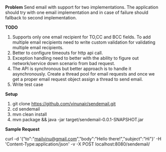 **Problem**
Send email with support for two implementations. The application should try with one email implementation and in case of failure should fallback to second implementation.
  
**TODO**
1. Supports only one email recipient for TO,CC and BCC fields. To add multiple email recipients need to write custom validation for validating multiple email recipients.
1. Better to configure timeouts for http api call.
1. Exception handling need to better with the ability to figure out network/service down scenario from bad request.
1. The API is synchronous but better approach is to handle it asynchronously. Create a thread pool for email requests and once we get a proper email request object assign a thread to send email. 
1. Write test case

**Setup**
1. git clone https://github.com/vinunair/sendemail.git
1. cd sendemail
1. mvn clean install
1. mvn package && java -jar target/sendemail-0.0.1-SNAPSHOT.jar 

**Sample Request**

curl -d '{"to":"mailvinu@gmail.com","body":"Hello there!","subject":"Hi"}' -H 'Content-Type:application/json' -v -X POST localhost:8080/sendemail/
